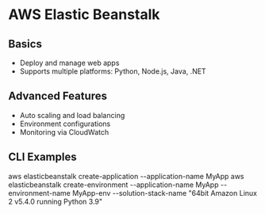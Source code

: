 # AWS Elastic Beanstalk

## Basics
- Deploy and manage web apps
- Supports multiple platforms: Python, Node.js, Java, .NET

## Advanced Features
- Auto scaling and load balancing
- Environment configurations
- Monitoring via CloudWatch

## CLI Examples
aws elasticbeanstalk create-application --application-name MyApp
aws elasticbeanstalk create-environment --application-name MyApp --environment-name MyApp-env --solution-stack-name "64bit Amazon Linux 2 v5.4.0 running Python 3.9"
 
